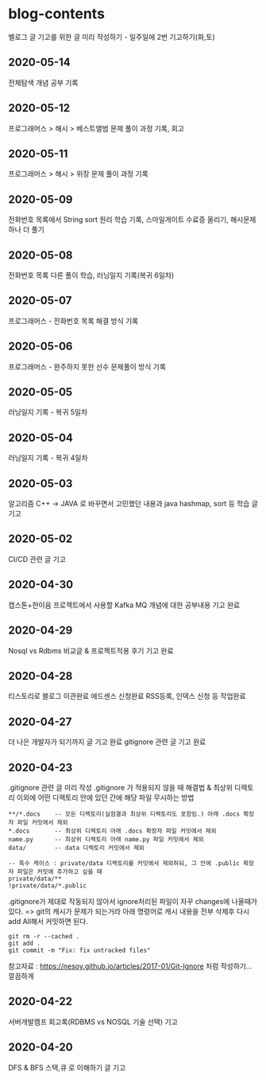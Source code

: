 # blog-contents
벨로그 글 기고를 위한 글 미리 작성하기 - 일주일에 2번 기고하기(화,토)

## 2020-05-14
전체탐색 개념 공부 기록
## 2020-05-12
프로그래머스 > 해시 > 베스트앨범 문제 풀이 과정 기록, 회고
## 2020-05-11
프로그래머스 > 해시 > 위장 문제 풀이 과정 기록
## 2020-05-09
전화번호 목록에서 String sort 원리 학습 기록, 스마일게이트 수료증 올리기, 해시문제 하나 더 풀기
## 2020-05-08
전화번호 목록 다른 풀이 학습, 러닝일지 기록(복귀 6일차)
## 2020-05-07
프로그래머스 - 전화번호 목록 해결 방식 기록
## 2020-05-06
프로그래머스 - 완주하지 못한 선수 문제풀이 방식 기록
## 2020-05-05
러닝일지 기록 - 복귀 5일차
## 2020-05-04
러닝일지 기록 - 복귀 4일차
## 2020-05-03
알고리즘 C++ -> JAVA 로 바꾸면서 고민했던 내용과 java hashmap, sort 등 학습 글 기고
## 2020-05-02
CI/CD 관련 글 기고
## 2020-04-30
캡스톤+한이음 프로젝트에서 사용할 Kafka MQ 개념에 대한 공부내용 기고 완료
## 2020-04-29
Nosql vs Rdbms 비교글 & 프로젝트적용 후기 기고 완료
## 2020-04-28
티스토리로 블로그 이관완료
에드센스 신청완료
RSS등록, 인덱스 신청 등 작업완료
## 2020-04-27
더 나은 개발자가 되기까지 글 기고 완료
gitignore 관련 글 기고 완료
## 2020-04-23
.gitignore 관련 글 미리 작성
.gitignore 가 적용되지 않을 때 해결법 & 최상위 디렉토리 이외에 어떤 디렉토리 안에 있던 간에 해당 파일 무시하는 방법
```
**/*.docs    -- 모든 디렉토리(실험결과 최상위 디렉토리도 포함임.) 아래 .docs 확장자 파일 커밋에서 제외
*.docs       -- 최상위 디렉토리 아래 .docs 확장자 파일 커밋에서 제외
name.py      -- 최상위 디렉토리 아래 name.py 파일 커밋에서 제외
data/        -- data 디렉토리 커밋에서 제외

-- 특수 케이스 : private/data 디렉토리를 커밋에서 제외하되, 그 안에 .public 확장자 파일은 커밋에 추가하고 싶을 때
private/data/**
!private/data/*.public

```
.gitignore가 제대로 작동되지 않아서 ignore처리된 파일이 자꾸 changes에 나올때가 있다.
=> git의 캐시가 문제가 되는거라 아래 명령어로 캐시 내용을 전부 삭제후 다시 add All해서 커밋하면 된다.
```
git rm -r --cached .
git add .
git commit -m "Fix: fix untracked files"
```
참고자료 : https://nesoy.github.io/articles/2017-01/Git-Ignore 처럼 작성하기... 깔끔하게
## 2020-04-22
서버개발캠프 회고록(RDBMS vs NOSQL 기술 선택) 기고

## 2020-04-20
DFS & BFS 스택,큐 로 이해하기 글 기고
